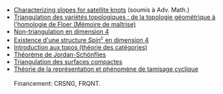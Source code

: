 * [Characterizing slopes for satellite knots](https://arxiv.org/abs/2307.00739) (soumis à Adv. Math.)
* [Triangulation des variétés topologiques : de la topologie géométrique à l'homologie de Floer (Mémoire de maîtrise)](files/PSorya_Memoire_aout2022.pdf)
* [Non-triangulation en dimension 4](files/PSorya-E8triangulation.pdf)
* [Existence d'une structure *Spin<sup>c</sup>* en dimension 4](files/4manifoldsSpinc-PS.pdf)
* [Introduction aux topos (théorie des catégories)](files/toposPresentation-PSorya.pdf)
* [Théorème de Jordan-Schönflies](files/schonfliesPS.pdf)
* [Triangulation des surfaces compactes](files/surftriangPS.pdf)
* [Théorie de la représentation et phénomène de tamisage cyclique](http://lacim.uqam.ca/wp-content/uploads/Patricia_Sorya-Rapport_de_stage_2018.pdf)\
\
Financement: CRSNG, FRQNT.
